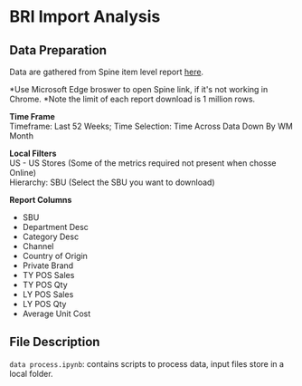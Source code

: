 # BRI Import Analysis

## Data Preparation
Data are gathered from Spine item level report [here](https://spine.prod.walmart.com/reportCenter#itemLevelReport).

*Use Microsoft Edge broswer to open Spine link, if it's not working in Chrome.
*Note the limit of each report download is 1 million rows.  
  
**Time Frame**  
Timeframe: Last 52 Weeks; Time Selection: Time Across Data Down By WM Month  
  
**Local Filters**   
US - US Stores (Some of the metrics required not present when chosse Online)  
Hierarchy: SBU (Select the SBU you want to download)  
  
**Report Columns**  
- SBU
- Department Desc
- Category Desc
- Channel
- Country of Origin
- Private Brand
- TY POS Sales
- TY POS Qty
- LY POS Sales
- LY POS Qty
- Average Unit Cost

## File Description
`data process.ipynb`: contains scripts to process data, input files store in a local folder.
